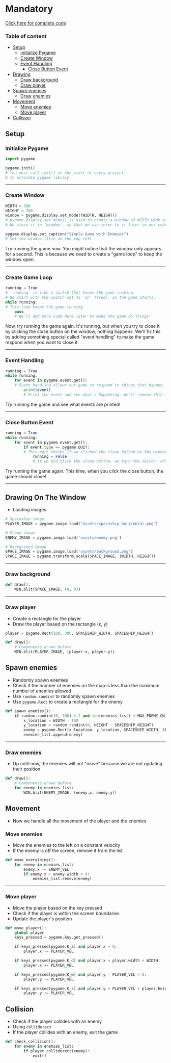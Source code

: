# Mandatory
[Click here for complete code](./mandatory.py)

### Table of content
- [Setup](#setup)
	- [Initialize Pygame](#initialize-pygame)
	- [Create Window](#create-window)
	- [Event Handling](#event-handling)
   		- [Close Button Event](#close-button-event)
- [Drawing](#drawing)
	- [Draw background](#draw-background)
	- [Draw player](#draw-player)
- [Spawn enemies](#spawn-enemies)
	- [Draw enemies](#draw-enemies)
- [Movement](#movement)
	- [Move enemies](#move-enemies)
	- [Move player](#move-player)
- [Collision](#collision)

## Setup
### Initialize Pygame
```py
import pygame

pygame.init()
# You must call init() at the start of every project,
# to activate pygame library.
```

---

### Create Window
```py
WIDTH = 500
HEIGHT = 700
window = pygame.display.set_mode((WIDTH, HEIGHT))
# pygame.display.set_mode() is used to create a window of WIDTH wide and HEIGHT tail.
# We store it in 'window', so that we can refer to it later in our code.

pygame.display.set_caption("Simple Game with Enemies")
# Set the window title on the top-left
```
Try running the game now. You might notice that the window only appears for a second.
This is because we need to create a "game loop" to keep the window open.

---

### Create Game Loop
```py
running = True
# 'running' is like a switch that keeps the game running.
# We start with the switch set to 'on' (True), so the game starts.
while running:
# This loop keeps the game running
	pass
	# We'll add more code here later to make the game do things!
```
Now, try running the game again. It's running, but when you try to close it by clicking the close button on the window, nothing happens.
We'll fix this by adding something special called "event handling" to make the game respond when you want to close it.

---

### Event Handling
```py
running = True
while running:
	for event in pygame.event.get():
	# Event handling allows our game to respond to things that happen, like clicking the close button.
		print(event)
		# Print the event and see what's happening. We'll remove this later!
```
Try running the game and see what events are printed!

---

### Close Button Event
```py
running = True
while running:
	for event in pygame.event.get():
		if event.type == pygame.QUIT:
		# This part checks if we clicked the close button on the window.
			running = False
			# If we did click the close button, we turn the switch 'off' (set running to False).
```
Try running the game again. This time, when you click the close button, the game should close!

---

## Drawing On The Window
- Loading images
```py
# Spaceship image
PLAYER_IMAGE = pygame.image.load("assets/spaceship_horizontal.png")

# Enemy image
ENEMY_IMAGE = pygame.image.load('assets/enemy.png')

# Background image
SPACE_IMAGE = pygame.image.load('assets/background.png')
SPACE_IMAGE = pygame.transform.scale(SPACE_IMAGE, (WIDTH, HEIGHT))
```

---

### Draw background
```py
def draw():
	WIN.blit(SPACE_IMAGE, (0, 0))
```

---

### Draw player
- Create a rectangle for the player
- Draw the player based on the rectangle (x, y)
```py
player = pygame.Rect(100, 300, SPACESHIP_WIDTH, SPACESHIP_HEIGHT)

def draw():
	# Components drawn before
	WIN.blit(PLAYER_IMAGE, (player.x, player.y))
```

## Spawn enemies
- Randomly spawn enemies
- Check if the number of enemies on the map is less than the maximum number of enemies allowed
- Use `random.randint` to randomly spawn enemies
- Use `pygame.Rect` to create a rectangle for the enemy
```py
def spawn_enemies():
	if random.randint(0, 100) < 2 and len(enemies_list) < MAX_ENEMY_ON_MAP:
		x_location = WIDTH - 100
		y_location = random.randint(0, HEIGHT - SPACESHIP_HEIGHT)
		enemy = pygame.Rect(x_location, y_location, SPACESHIP_WIDTH, SPACESHIP_HEIGHT)
		enemies_list.append(enemy)
```

---

### Draw enemies
- Up until now, the enemies will not "move" because we are not updating their position
```py
def draw():
	# Components drawn before
	for enemy in enemies_list:
		WIN.blit(ENEMY_IMAGE, (enemy.x, enemy.y))
```

## Movement
- Now we handle all the movement of the player and the enemies

### Move enemies
- Move the enemies to the left on a constant velocity
- If the enemy is off the screen, remove it from the list

```py
def move_everything():
	for enemy in enemies_list:
		enemy.x -= ENEMY_VEL
		if enemy.x + enemy.width < 0:
			enemies_list.remove(enemy)
```

---

### Move player
- Move the player based on the key pressed
- Check if the player is within the screen boundaries
- Update the player's position
```py
def move_player():
	global player
	keys_pressed = pygame.key.get_pressed()

	if keys_pressed[pygame.K_a] and player.x > 0:
		player.x -= PLAYER_VEL

	if keys_pressed[pygame.K_d] and player.x + player.width < WIDTH:
		player.x += PLAYER_VEL

	if keys_pressed[pygame.K_w] and player.y - PLAYER_VEL > 0:
		player.y -= PLAYER_VEL

	if keys_pressed[pygame.K_s] and player.y + PLAYER_VEL + player.height < HEIGHT:
		player.y += PLAYER_VEL
```

## Collision
- Check if the player collides with an enemy
- Using `colliderect`
- If the player collides with an enemy, exit the game
```py
def check_collision():
	for enemy in enemies_list:
		if player.colliderect(enemy):
			exit()
```
